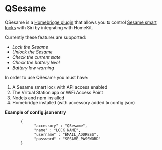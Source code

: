 # QSesame

QSesame is a [Homebridge plugin](https://github.com/nfarina/homebridge) that allows you to control [Sesame smart locks](https://candyhouse.co) with Siri by integrating with HomeKit.

Currently these features are supported:

 * _Lock the Sesame_
 * _Unlock the Sesame_
 * _Check the current state_ 
 * _Check the battery level_
 * _Battery low warning_

In order to use QSesame you must have: 

1. A Sesame smart lock with API access enabled
2. The Vritual Station app or WiFi Access Point
3. Nodejs and npm installed
4. Homebridge installed (with accessory added to config.json)

__Example of config.json entry__
 ```
        {
              "accessory" : "QSesame",
              "name" : "LOCK_NAME",
              "username" : "EMAIL_ADDRESS",
              "password" : "SESAME_PASSWORD"
        }
```

